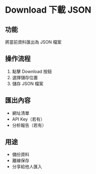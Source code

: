 # Download 下載 JSON

## 功能
將當前資料匯出為 JSON 檔案

## 操作流程
1. 點擊 Download 按鈕
2. 選擇儲存位置
3. 儲存 JSON 檔案

## 匯出內容
- 網址清單
- API Key（若有）
- 分析報告（若有）

## 用途
- 備份資料
- 離線保存
- 分享給他人匯入
